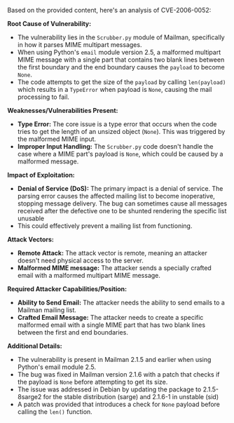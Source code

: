 Based on the provided content, here's an analysis of CVE-2006-0052:

**Root Cause of Vulnerability:**

- The vulnerability lies in the `Scrubber.py` module of Mailman, specifically in how it parses MIME multipart messages.
- When using Python's `email` module version 2.5, a malformed multipart MIME message with a single part that contains two blank lines between the first boundary and the end boundary causes the `payload` to become `None`.
- The code attempts to get the size of the `payload` by calling `len(payload)` which results in a `TypeError` when payload is `None`, causing the mail processing to fail.

**Weaknesses/Vulnerabilities Present:**

- **Type Error:** The core issue is a type error that occurs when the code tries to get the length of an unsized object (`None`). This was triggered by the malformed MIME input.
- **Improper Input Handling:** The `Scrubber.py` code doesn't handle the case where a MIME part's payload is `None`, which could be caused by a malformed message.

**Impact of Exploitation:**

- **Denial of Service (DoS):** The primary impact is a denial of service. The parsing error causes the affected mailing list to become inoperative, stopping message delivery. The bug can sometimes cause all messages received after the defective one to be shunted rendering the specific list unusable
-  This could effectively prevent a mailing list from functioning.

**Attack Vectors:**

- **Remote Attack:** The attack vector is remote, meaning an attacker doesn't need physical access to the server.
- **Malformed MIME message:** The attacker sends a specially crafted email with a malformed multipart MIME message.

**Required Attacker Capabilities/Position:**

- **Ability to Send Email:** The attacker needs the ability to send emails to a Mailman mailing list.
- **Crafted Email Message:**  The attacker needs to create a specific malformed email with a single MIME part that has two blank lines between the first and end boundaries.

**Additional Details:**

- The vulnerability is present in Mailman 2.1.5 and earlier when using Python's email module 2.5.
- The bug was fixed in Mailman version 2.1.6 with a patch that checks if the payload is `None` before attempting to get its size.
- The issue was addressed in Debian by updating the package to 2.1.5-8sarge2 for the stable distribution (sarge) and 2.1.6-1 in unstable (sid)
-  A patch was provided that introduces a check for `None` payload before calling the `len()` function.
